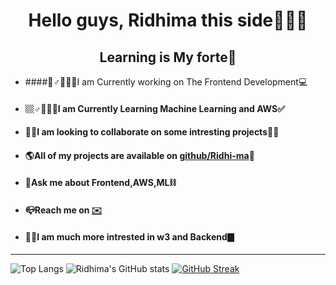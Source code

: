 <h1 align="center">Hello guys, Ridhima this side🙋🏻‍♂️</h1>
<h2 align="center">Learning is My forte🥇</h2>

- ####🏻‍♂️👩🏻‍💼I am Currently working on The Frontend Development💻

- #### 🏼‍♂️👩🏻‍🏫I am Currently Learning Machine Learning and AWS✅

- #### 🙌🏻I am looking to collaborate on some intresting projects🧍🏽

- #### 🌎All of my projects are available on <a href="https://github.com/Ridhi-ma">github/Ridhi-ma</a>🤔

- #### 💬Ask me about Frontend,AWS,ML⛓

- #### 📪Reach me on <a href="ridhima1907mehrotra@gmail.com">✉️</a>

- #### 🫶🏻I am much more intrested in w3 and Backend🀫
----
![Top Langs](https://github-readme-stats.vercel.app/api/top-langs/?username=Ridhi-ma&langs_count=8&theme=nord)
![Ridhima's GitHub stats](https://github-readme-stats.vercel.app/api?username=Ridhi-ma&show_icons=true&theme=nord)
[![GitHub Streak](https://github-readme-streak-stats.herokuapp.com/?user=Ridhi-ma&theme=nord)](https://git.io/streak-stats)
